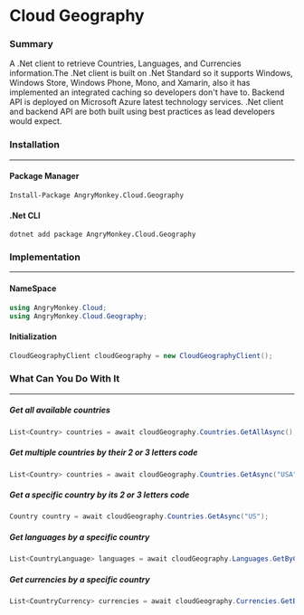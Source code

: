 # Cloud Geography


### Summary<a name="Describtion"></a>
A .Net client to retrieve Countries, Languages, and Currencies information.The .Net client is built on .Net Standard so it supports Windows, Windows Store, Windows Phone, Mono, and Xamarin, also it has implemented an integrated caching so developers don't have to. Backend API is deployed on Microsoft Azure latest technology services. .Net client and backend API are both built using best practices as lead developers would expect.

### Installation<a name="Installation"></a>

------------

#### Package Manager<a name="Package Manager"></a>

```batch
Install-Package AngryMonkey.Cloud.Geography
```

#### .Net CLI<a name=".Net CLI"></a>
```cli
dotnet add package AngryMonkey.Cloud.Geography 
```
### Implementation<a name="Implementation"></a>

------------


#### NameSpace<a name="NameSpace"></a>

```cs     
using AngryMonkey.Cloud;
using AngryMonkey.Cloud.Geography;
```

#### Initialization<a name="Initialization"></a>
```cs
CloudGeographyClient cloudGeography = new CloudGeographyClient();
```
### What Can You Do With It<a name="What Can You Do With It"></a>

------------

##### Get all available countries<a name="Get all available countries"></a>
```cs
List<Country> countries = await cloudGeography.Countries.GetAllAsync();
```
##### Get multiple countries by their 2 or 3 letters code<a name="Get multiple countries by their 2 or 3 letters code"></a>
```cs
List<Country> countries = await cloudGeography.Countries.GetAsync("USA", "CA");
```
##### Get a specific country by its 2 or 3 letters code<a name="Get a specific country by its 2 or 3 letters code"></a>
```cs
Country country = await cloudGeography.Countries.GetAsync("US");
```
##### Get languages by a specific country<a name="Get languages by a specific country"></a>
```cs
List<CountryLanguage> languages = await cloudGeography.Languages.GetByCountryAsync("USA");
```
##### Get currencies by a specific country<a name="Get currencies by a specific country"></a>
```cs
List<CountryCurrency> currencies = await cloudGeography.Currencies.GetByCountryAsync("USA");
```
